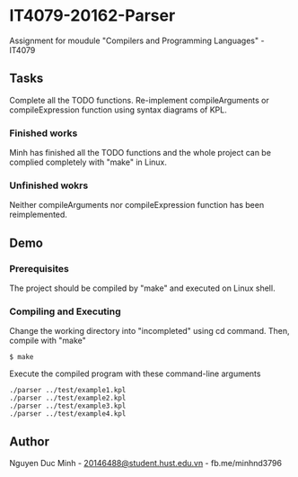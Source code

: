 # IT4079-20162-Parser
Assignment for moudule "Compilers and Programming Languages" - IT4079
## Tasks
Complete all the TODO functions.
Re-implement compileArguments or compileExpression function using syntax diagrams of KPL.
### Finished works
Minh has finished all the TODO functions and the whole project can be complied completely with "make" in Linux.
### Unfinished wokrs
Neither compileArguments nor compileExpression function has been reimplemented.
## Demo
### Prerequisites
The project should be compiled by "make" and executed on Linux shell.
### Compiling and Executing
Change the working directory into "incompleted" using cd command.
Then, compile with "make"
```
$ make
```
Execute the compiled program with these command-line arguments
```
./parser ../test/example1.kpl
./parser ../test/example2.kpl
./parser ../test/example3.kpl
./parser ../test/example4.kpl
```
## Author
Nguyen Duc Minh - 20146488@student.hust.edu.vn - fb.me/minhnd3796
